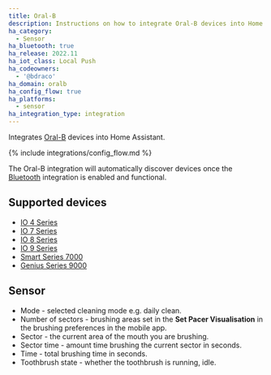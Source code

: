 ```yaml
---
title: Oral-B
description: Instructions on how to integrate Oral-B devices into Home Assistant.
ha_category:
  - Sensor
ha_bluetooth: true
ha_release: 2022.11
ha_iot_class: Local Push
ha_codeowners:
  - '@bdraco'
ha_domain: oralb
ha_config_flow: true
ha_platforms:
  - sensor
ha_integration_type: integration
---
```


Integrates [Oral-B](https://oralb.com/) devices into Home Assistant.

{% include integrations/config_flow.md %}

The Oral-B integration will automatically discover devices once the [Bluetooth](/integrations/bluetooth) integration is enabled and functional.

## Supported devices

- [IO 4 Series](https://oralb.com/en-us/products/electric-toothbrushes/oralbio)
- [IO 7 Series](https://oralb.com/en-us/products/electric-toothbrushes/oralbio)
- [IO 8 Series](https://oralb.com/en-us/products/electric-toothbrushes/oralbio)
- [IO 9 Series](https://oralb.com/en-us/products/electric-toothbrushes/oralbio)
- [Smart Series 7000](https://oralb.com/en-us/products/electric-toothbrushes/smart-7000-rechargeable-electric-toothbrush/)
- [Genius Series 9000](https://oralb.com/en-us/products/electric-toothbrushes/genius-9600-rechargeable-electric-toothbrush-white/)

## Sensor

* Mode - selected cleaning mode e.g. daily clean.
* Number of sectors - brushing areas set in the **Set Pacer Visualisation** in the brushing preferences in the mobile app.
* Sector - the current area of the mouth you are brushing.
* Sector time - amount time brushing the current sector in seconds.
* Time - total brushing time in seconds.
* Toothbrush state - whether the toothbrush is running, idle.
